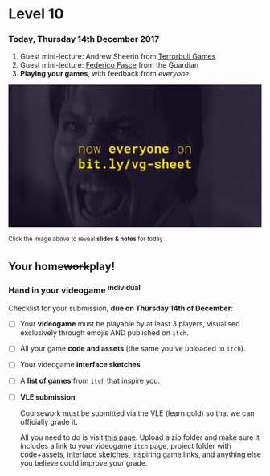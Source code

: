 # Level 10

### Today, Thursday 14th December 2017

1. Guest mini-lecture: Andrew Sheerin from [Terrorbull Games](https://www.terrorbullgames.co.uk)
2. Guest mini-lecture: [Federico Fasce](http://kurai.eu/) from the Guardian
3. **Playing your games**, with feedback from *everyone*

[![](assets/pres.png)](https://docs.google.com/presentation/d/1KGhd37rqYMqEU-4GCO_27Bkg0c9TcYsrJaXgGvYQOwc/edit?usp=sharing) 

<sup>Click the image above to reveal  **slides & notes** for today</sup>

## Your home<del>work</del>play!

### Hand in your videogame <sup>individual</sup>

Checklist for your submission, **due on Thursday 14th of December**:

- [ ] Your **videogame** must be playable by at least 3 players, visualised exclusively through emojis AND published on `itch`.
	
- [ ] All your game **code and assets** (the same you've uploaded to `itch`).
	
- [ ] Your videogame **interface sketches**.

- [ ] A **list of games** from `itch` that inspire you. 	  

- [ ] **VLE submission** 
 
	Coursework must be submitted via the VLE (learn.gold) so that we can officially grade it. 
	
	 All you need to do is visit [this page](https://learn.gold.ac.uk/mod/assign/view.php?id=504029). Upload a zip folder and make sure it includes a link to your videogame `itch` page, project folder with code+assets, interface sketches, inspiring game links, and anything else you believe could improve your grade.